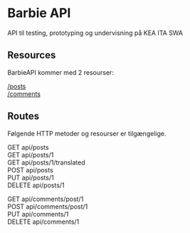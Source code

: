 # Barbie API

API til testing, prototyping og undervisning på KEA ITA SWA


## Resources
BarbieAPI kommer med 2 resourser:

<a href="http://13.69.24.73:8080/api/posts">/posts</a>   
<a href="http://13.69.24.73:8080/api/comments">/comments</a>     

## Routes
Følgende HTTP metoder og resourser er tilgængelige.

GET	api/posts   
GET	api/posts/1    
GET	api/posts/1/translated    
POST api/posts    
PUT	api/posts/1    
DELETE api/posts/1    

GET	api/comments/post/1   
POST api/comments/post/1   
PUT	api/comments/1    
DELETE api/comments/1    


